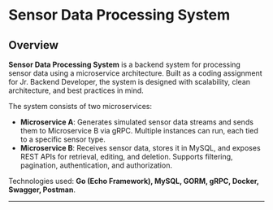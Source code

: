 # Sensor Data Processing System

## Overview

**Sensor Data Processing System** is a backend system for processing sensor data using a microservice architecture. Built as a coding assignment for Jr. Backend Developer, the system is designed with scalability, clean architecture, and best practices in mind.

The system consists of two microservices:

- **Microservice A**: Generates simulated sensor data streams and sends them to Microservice B via gRPC. Multiple instances can run, each tied to a specific sensor type.
- **Microservice B**: Receives sensor data, stores it in MySQL, and exposes REST APIs for retrieval, editing, and deletion. Supports filtering, pagination, authentication, and authorization.

Technologies used: **Go (Echo Framework), MySQL, GORM, gRPC, Docker, Swagger, Postman**.

---